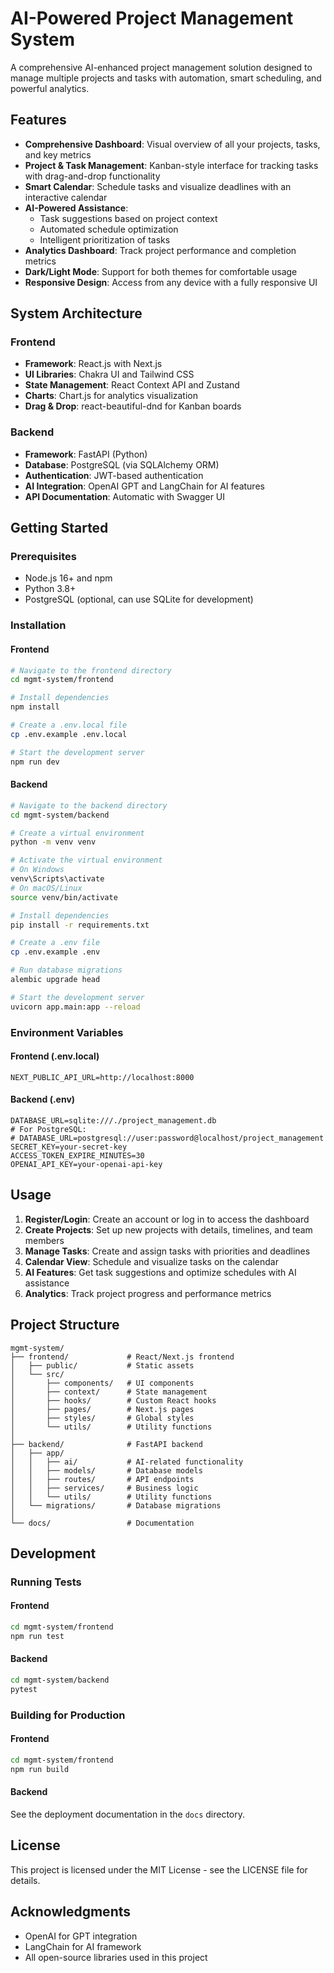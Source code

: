 # AI-Powered Project Management System

A comprehensive AI-enhanced project management solution designed to manage multiple projects and tasks with automation, smart scheduling, and powerful analytics.

## Features

- **Comprehensive Dashboard**: Visual overview of all your projects, tasks, and key metrics
- **Project & Task Management**: Kanban-style interface for tracking tasks with drag-and-drop functionality
- **Smart Calendar**: Schedule tasks and visualize deadlines with an interactive calendar
- **AI-Powered Assistance**:
  - Task suggestions based on project context
  - Automated schedule optimization
  - Intelligent prioritization of tasks
- **Analytics Dashboard**: Track project performance and completion metrics
- **Dark/Light Mode**: Support for both themes for comfortable usage
- **Responsive Design**: Access from any device with a fully responsive UI

## System Architecture

### Frontend
- **Framework**: React.js with Next.js
- **UI Libraries**: Chakra UI and Tailwind CSS
- **State Management**: React Context API and Zustand
- **Charts**: Chart.js for analytics visualization
- **Drag & Drop**: react-beautiful-dnd for Kanban boards

### Backend
- **Framework**: FastAPI (Python)
- **Database**: PostgreSQL (via SQLAlchemy ORM)
- **Authentication**: JWT-based authentication
- **AI Integration**: OpenAI GPT and LangChain for AI features
- **API Documentation**: Automatic with Swagger UI

## Getting Started

### Prerequisites

- Node.js 16+ and npm
- Python 3.8+
- PostgreSQL (optional, can use SQLite for development)

### Installation

#### Frontend

```bash
# Navigate to the frontend directory
cd mgmt-system/frontend

# Install dependencies
npm install

# Create a .env.local file
cp .env.example .env.local

# Start the development server
npm run dev
```

#### Backend

```bash
# Navigate to the backend directory
cd mgmt-system/backend

# Create a virtual environment
python -m venv venv

# Activate the virtual environment
# On Windows
venv\Scripts\activate
# On macOS/Linux
source venv/bin/activate

# Install dependencies
pip install -r requirements.txt

# Create a .env file
cp .env.example .env

# Run database migrations
alembic upgrade head

# Start the development server
uvicorn app.main:app --reload
```

### Environment Variables

#### Frontend (.env.local)
```
NEXT_PUBLIC_API_URL=http://localhost:8000
```

#### Backend (.env)
```
DATABASE_URL=sqlite:///./project_management.db
# For PostgreSQL:
# DATABASE_URL=postgresql://user:password@localhost/project_management
SECRET_KEY=your-secret-key
ACCESS_TOKEN_EXPIRE_MINUTES=30
OPENAI_API_KEY=your-openai-api-key
```

## Usage

1. **Register/Login**: Create an account or log in to access the dashboard
2. **Create Projects**: Set up new projects with details, timelines, and team members
3. **Manage Tasks**: Create and assign tasks with priorities and deadlines
4. **Calendar View**: Schedule and visualize tasks on the calendar
5. **AI Features**: Get task suggestions and optimize schedules with AI assistance
6. **Analytics**: Track project progress and performance metrics

## Project Structure

```
mgmt-system/
├── frontend/             # React/Next.js frontend
│   ├── public/           # Static assets
│   └── src/              
│       ├── components/   # UI components
│       ├── context/      # State management
│       ├── hooks/        # Custom React hooks
│       ├── pages/        # Next.js pages
│       ├── styles/       # Global styles
│       └── utils/        # Utility functions
│
├── backend/              # FastAPI backend
│   ├── app/              
│   │   ├── ai/           # AI-related functionality
│   │   ├── models/       # Database models
│   │   ├── routes/       # API endpoints
│   │   ├── services/     # Business logic
│   │   └── utils/        # Utility functions
│   └── migrations/       # Database migrations
│
└── docs/                 # Documentation
```

## Development

### Running Tests

#### Frontend
```bash
cd mgmt-system/frontend
npm run test
```

#### Backend
```bash
cd mgmt-system/backend
pytest
```

### Building for Production

#### Frontend
```bash
cd mgmt-system/frontend
npm run build
```

#### Backend
See the deployment documentation in the `docs` directory.

## License

This project is licensed under the MIT License - see the LICENSE file for details.

## Acknowledgments

- OpenAI for GPT integration
- LangChain for AI framework
- All open-source libraries used in this project 